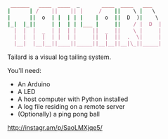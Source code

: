 ```ruby
 ______   ____  ____  _       ____  ____   ___   
|      | /    ||    || |     /    ||    \ |   \  
|      ||  o  | |  | | |    |  o  ||  D  )|    \ 
|_|  |_||     | |  | | |___ |     ||    / |  D  |
  |  |  |  _  | |  | |     ||  _  ||    \ |     |
  |  |  |  |  | |  | |     ||  |  ||  .  \|     |
  |__|  |__|__||____||_____||__|__||__|\_||_____|

```

Tailard is a visual log tailing system. 

You'll need:

* An Arduino
* A LED
* A host computer with Python installed
* A log file residing on a remote server
* (Optionally) a ping pong ball

http://instagr.am/p/SaoLMXjqe5/
